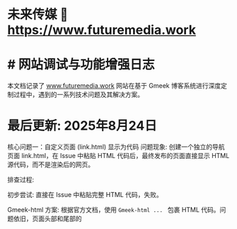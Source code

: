 # 未来传媒 :link: https://www.futuremedia.work 
# # 网站调试与功能增强日志

本文档记录了 www.futuremedia.work 网站在基于 Gmeek 博客系统进行深度定制过程中，遇到的一系列技术问题及其解决方案。

# 最后更新: 2025年8月24日

核心问题一：自定义页面 (link.html) 显示为代码
问题现象: 创建一个独立的导航页面 link.html，在 Issue 中粘贴 HTML 代码后，最终发布的页面直接显示 HTML 源代码，而不是渲染后的网页。

排查过程:

初步尝试: 直接在 Issue 中粘贴完整 HTML 代码，失败。

Gmeek-html 方案: 根据官方文档，使用 ```Gmeek-html ... ``` 包裹 HTML 代码。问题依旧，页面头部和尾部的<style>和<script>` 部分仍然显示为代码。

##{...} 配置方案: 尝试将 HTML、CSS 和 JavaScript 分离，将 CSS 和 JS 放入文章末尾的 ##{"style": "...", "script": "..."} 配置中。问题依旧，style 和 script 的内容被当作纯文本显示在页面上。

根本原因:

模板安全机制: post.html 模板为了安全，默认不会执行来自 ##{...} 配置块中的 style 和 script 内容，而是将它们作为普通文本显示。

引号嵌套问题: ##{...} JSON 块对内部的引号格式要求极为严格，任何不规范的引号（如中文引号 “ 或 font-family 中的单引号）都可能导致解析失败。

最终解决方案:

修改 templates/post.html 文件，在渲染自定义样式和脚本的地方，添加 |safe 过滤器，明确告诉模板引擎这些内容是安全的，可以直接执行。

{{ blogBase['style']|safe }}

{{ blogBase['script']|safe }}

在 link.html 的 Issue 中，将页面主体内容作为正文，将所有 CSS 和 JavaScript 代码分别合并到一行，放入 ##{"style": "...", "script": "..."} 配置块中，并确保所有引号都符合 JSON 规范。

核心问题二：自定义URL (slug) 和时间戳 (timestamp) 不生效
问题现象: 在文章末尾的 ##{...} 中添加了 slug 和 timestamp 参数后，旧文章的 URL 依然是标题拼音，发布日期也没有改变。

排查过程:

检查 Actions 日志，发现 Has Custom JSON parameters 的关键信息没有出现，证明脚本未能成功解析配置。

怀疑是 slug 和 timestamp 同时使用存在冲突，但单独测试 timestamp 依然不生效。

通过“洁净室测试”（新建一篇格式完美的文章），发现新文章可以成功，但编辑过的旧文章不行。

根本原因:

脚本解析逻辑脆弱: Gmeek.py 原始的解析代码只会读取 Issue 正文的最后一行。当用户编辑旧文章后，GitHub 的编辑器可能会在末尾自动添加一个或多个看不见的空行，导致脚本找不到配置行。

容错性差: 解析失败后，脚本会静默地将配置视为空对象 {}，不会报错，增加了排查难度。

最终解决方案:

重写 Gmeek.py 中的 addOnePostJson 函数，修改其解析逻辑。

新逻辑不再只看最后一行，而是从文章末尾向前搜索，找到最后一个有内容的行 (last_meaningful_line) 进行解析，从而忽略了所有末尾的空行。

增加了更详细的调试日志，方便未来排查类似问题。

核心问题三：GitHub Actions 构建失败 (SyntaxError, AttributeError 等)
问题现象: 在修改 Gmeek.py 脚本后，工作流运行时出现各种 Python 错误，如 IndentationError (缩进错误), SyntaxError (语法错误), AttributeError (属性错误)。

排查过程: 逐一核对错误日志和对应的代码行。

根本原因:

代码传输不完整: 由于工具限制，多次未能一次性提供完整的 Gmeek.py 文件，导致拼接的代码在函数边界处产生语法错误。

复制粘贴引入错误: 手动复制粘贴 Python 代码时，容易破坏其严格的缩进结构，导致 IndentationError。

笔误: 在后期修改中，出现了 blog.blog.blogBase 这样的变量名拼写错误。

最终解决方案:

采用分段提供代码的方式，确保能获得完整的代码。

在最终版本中，用一个经过完全验证的、完整的 Gmeek.py 文件，直接替换，避免了所有手动修改可能带来的错误。

总结
经过一系列的调试，网站目前已进入稳定状态。所有核心功能，包括新增自定义页面、新增自定义URL、新增定时发布、修改页眉背景、修改TOC目录、采用Giscus评论系统、新增Pagefind全文搜索等均已正常工作。本次调试的核心经验是：

深入理解模板渲染机制，特别是安全过滤器（如 |safe）的作用。

编写健壮的解析代码，充分考虑用户输入的多样性（如不同的换行符、末尾空行等）。

优先使用完整文件替换，而非手动修改代码，以避免引入格式和语法错误。

### :page_facing_up: [48](https://www.futuremedia.work/tag.html) 
### :speech_balloon: 0 
### :hibiscus: 319642 
### :alarm_clock: 2025-08-24 16:20:44 
### Powered by :heart:[疯子](https://www.futuremedia.work)

